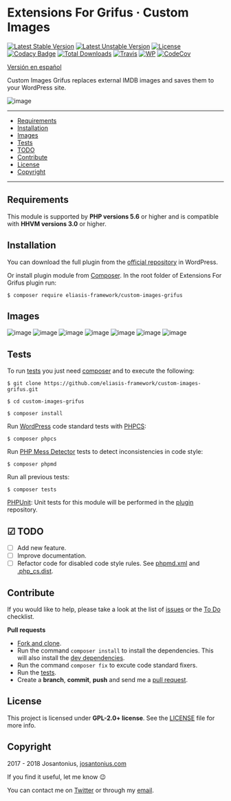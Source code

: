 # Extensions For Grifus · Custom Images

[![Latest Stable Version](https://poser.pugx.org/eliasis-framework/custom-images-grifus/v/stable)](https://packagist.org/packages/eliasis-framework/custom-images-grifus) [![Latest Unstable Version](https://poser.pugx.org/eliasis-framework/custom-images-grifus/v/unstable)](https://packagist.org/packages/eliasis-framework/custom-images-grifus) [![License](https://poser.pugx.org/eliasis-framework/custom-images-grifus/license)](LICENSE) [![Codacy Badge](https://api.codacy.com/project/badge/Grade/470ef94b041048438a9127d4ee060ac4)](https://www.codacy.com/app/Josantonius/custom-images-grifus?utm_source=github.com&amp;utm_medium=referral&amp;utm_content=eliasis-framework/custom-images-grifus&amp;utm_campaign=Badge_Grade) [![Total Downloads](https://poser.pugx.org/eliasis-framework/custom-images-grifus/downloads)](https://packagist.org/packages/eliasis-framework/custom-images-grifus) [![Travis](https://travis-ci.org/eliasis-framework/custom-images-grifus.svg)](https://travis-ci.org/eliasis-framework/custom-images-grifus) [![WP](https://img.shields.io/badge/WordPress-Standar-1abc9c.svg)](https://github.com/WordPress-Coding-Standards/WordPress-Coding-Standards/) [![CodeCov](https://codecov.io/gh/eliasis-framework/custom-images-grifus/branch/master/graph/badge.svg)](https://codecov.io/gh/eliasis-framework/custom-images-grifus)

[Versión en español](README-ES.md)

Custom Images Grifus replaces external IMDB images and saves them to your WordPress site.

![image](resources/banner-1544x500.png)

---

- [Requirements](#requirements)
- [Installation](#installation)
- [Images](#images)
- [Tests](#tests)
- [TODO](#-todo)
- [Contribute](#contribute)
- [License](#license)
- [Copyright](#copyright)

---

## Requirements

This module is supported by **PHP versions 5.6** or higher and is compatible with **HHVM versions 3.0** or higher.

## Installation

You can download the full plugin from the [official repository](https://es.wordpress.org/plugins/extensions-for-grifus/) in WordPress.

Or install plugin module from [Composer](http://getcomposer.org/download/). In the root folder of Extensions For Grifus plugin run:

    $ composer require eliasis-framework/custom-images-grifus

## Images

![image](resources/screenshot-15.png)
![image](resources/screenshot-16.png)
![image](resources/screenshot-17.png)
![image](resources/screenshot-18.png)
![image](resources/screenshot-19.png)
![image](resources/screenshot-20.png)
![image](resources/screenshot-21.png)

## Tests 

To run [tests](tests) you just need [composer](http://getcomposer.org/download/) and to execute the following:

    $ git clone https://github.com/eliasis-framework/custom-images-grifus.git
    
    $ cd custom-images-grifus

    $ composer install

Run [WordPress](https://github.com/WordPress-Coding-Standards/WordPress-Coding-Standards/) code standard tests with [PHPCS](https://github.com/squizlabs/PHP_CodeSniffer):

    $ composer phpcs

Run [PHP Mess Detector](https://phpmd.org/) tests to detect inconsistencies in code style:

    $ composer phpmd

Run all previous tests:

    $ composer tests

[PHPUnit](https://phpunit.de/): Unit tests for this module will be performed in the [plugin](https://github.com/Josantonius/extensions-for-grifus#tests) repository.

## ☑ TODO

- [ ] Add new feature.
- [ ] Improve documentation.
- [ ] Refactor code for disabled code style rules. See [phpmd.xml](phpmd.xml) and [.php_cs.dist](.php_cs.dist).

## Contribute

If you would like to help, please take a look at the list of
[issues](https://github.com/eliasis-framework/custom-images-grifus/issues) or the [To Do](#-todo) checklist.

**Pull requests**

* [Fork and clone](https://help.github.com/articles/fork-a-repo).
* Run the command `composer install` to install the dependencies.
  This will also install the [dev dependencies](https://getcomposer.org/doc/03-cli.md#install).
* Run the command `composer fix` to excute code standard fixers.
* Run the [tests](#tests).
* Create a **branch**, **commit**, **push** and send me a
  [pull request](https://help.github.com/articles/using-pull-requests).

## License

This project is licensed under **GPL-2.0+ license**. See the [LICENSE](LICENSE) file for more info.

## Copyright

2017 - 2018 Josantonius, [josantonius.com](https://josantonius.com/)

If you find it useful, let me know :wink:

You can contact me on [Twitter](https://twitter.com/Josantonius) or through my [email](mailto:hello@josantonius.com).
